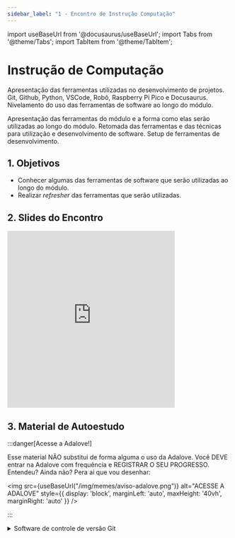 ```yaml
---
sidebar_label: "1 - Encontro de Instrução Computação"
---
```


import useBaseUrl from '@docusaurus/useBaseUrl';
import Tabs from '@theme/Tabs';
import TabItem from '@theme/TabItem';

# Instrução de Computação

Apresentação das ferramentas utilizadas no desenvolvimento de projetos. Git, Github, Python, VSCode, Robô, Raspberry Pi Pico  e Docusaurus. Nivelamento do uso das ferramentas de software ao longo do módulo.	

Apresentação das ferramentas do módulo e a forma como elas serão utilizadas ao longo do módulo. Retomada das ferramentas e das técnicas para utilização e desenvolvimento de software. Setup de ferramentas de desenvolvimento.

## 1. Objetivos

- Conhecer algumas das ferramentas de software que serão utilizadas ao longo do módulo.
- Realizar *refresher* das ferramentas que serão utilizadas.


## 2. Slides do Encontro

<iframe src="https://docs.google.com/presentation/d/e/2PACX-1vQC61sHirw6wd5a4nbJOWEQvGZs7_GG3khZlPLGNNXL9i-Xzf9fFJyU23jUXFXW68onGUswG9UkHLty/embed?start=false&loop=false&delayms=3000" frameborder="0" width="75%" height="400" allowfullscreen="true" mozallowfullscreen="true" webkitallowfullscreen="true" style={{ display: 'block', marginLeft: 'auto', marginRight: 'auto' }} ></iframe>

## 3. Material de Autoestudo

:::danger[Acesse a Adalove!]

Esse material NÃO substitui de forma alguma o uso da Adalove. Você DEVE entrar na Adalove com frequência e REGISTRAR O SEU PROGRESSO. Entendeu? Ainda não? Pera aí que vou desenhar:

<img src={useBaseUrl("/img/memes/aviso-adalove.png")} alt="ACESSE A ADALOVE" style={{ display: 'block', marginLeft: 'auto', maxHeight: '40vh', marginRight: 'auto' }} />

:::

<Tabs>
  <TabItem value="autoestudos-obrigatorios" label="📘 Autoestudos Obrigatórios" default>
     <details> 
        <summary mdxType="summary">	Software de controle de versão Git</summary>

        - https://git-scm.com/download/win
    </details> 

    <details> 
        <summary mdxType="summary">Ambiente de Programação Visual Studio Code</summary>

        - https://code.visualstudio.com/
    </details> 

    <details> 
        <summary mdxType="summary">Criando uma conta no GitHub</summary>

        - https://git-scm.com/book/pt-br/v2/GitHub-Configurando-uma-conta
    </details> 

    <details> 
        <summary mdxType="summary">	Thonny Python IDE</summary>

        - https://thonny.org/
    </details> 

    <details> 
        <summary mdxType="summary">	Docusaurus </summary>

        - https://docusaurus.io/
    </details> 

    <details> 
        <summary mdxType="summary">	NodeJS </summary>

        - https://nodejs.org/en
    </details> 

    <details> 
        <summary mdxType="summary">	Build Stunning Documentation With React & Docusaurus (Complete Guide) </summary>

        - https://www.youtube.com/watch?v=xKOhIJQi84w
    </details> 
  </TabItem>
  <TabItem value="autoestudos-opcionais" label="📔 Autoestudos Opcionais">
     
        <img class="image-intro" src={useBaseUrl("/img/memes/mash_celebrando.gif")} style={{ display: 'block', marginLeft: 'auto', maxHeight: '40vh', marginRight: 'auto' }}/>

  </TabItem>
  <TabItem value="autoestudos-adicionais" label="📓 Autoestudos Adicionais">
        <img class="image-intro" src={useBaseUrl("/img/memes/mash_celebrando.gif")} style={{ display: 'block', marginLeft: 'auto', maxHeight: '40vh', marginRight: 'auto' }}/>
  </TabItem>
</Tabs>

## 4. Material de Aula

#### Utilizando o Git 

<div class="loader-mario"></div>

#### Utilizando o Github

<div class="loader-mario"></div>

#### Utilizando o VSCode

<div class="loader-mario"></div>

### Utilizando o Python

O Python é uma linguagem de programação que ganha mais relevancia a cada momento. O Python pode ser utilizado em diversas áreas, desde a criação de scripts para automação de tarefas até a criação de aplicações web.

Ao longo desta seção vamos avaliar diversas aplicações de Python para refenciar o uso da linguagem ao longo do módulo.

### Configuração do Ambiente e Ambiente Virtual

O Python pode ser instalado de diversas formas diferentes no nosso sistema operacional. Ele pode ser utilizado em servidores Web também. Para o desenvolvimento ao longo do módulo, vamos utilizar o Python de forma local.

Você pode baixar o Python no site oficial da linguagem: [Python](https://www.python.org/downloads/). Escolher a versão específica de acordo com o seu sistema operacional.

:::tip[Ajuda em forma de vídeo]

Quando o Python é instalado no Windows, é necessário adicionar ele no PATH do sistema. Essa configuração é necessária para permitir que o comando `python` possa ser utilizado no terminal mesmo fora do diretório de instalação. O vídeo a seguir mostra como fazer isso:

    <iframe width="560" height="315" src="https://www.youtube.com/embed/0pG4NrucQR4?si=fY4fPJYo8uJdUCw3" title="YouTube video player" frameborder="0" allow="accelerometer; autoplay; clipboard-write; encrypted-media; gyroscope; picture-in-picture; web-share" style={{display:"block", marginLeft:"auto", marginRight:"auto"}} allowfullscreen></iframe>
:::

:::warning[Ambientes Virtuais]

Quando diversas bibliotecas vão sendo instaladas em nossa instalação de Python, podemos ter incomptabilidades entre suas diferentes versões e dependências (outras bibliotecas e pacotes). Para evitar isso, é recomendado a utilização de ambientes virtuais.

Primeiro criando um ambiente virtual para o projeto:

- No Windows🪟:

```bash 
python -m venv .
# Navegando para ativar o env - No Windows
cd Scripts
# Ativando o env
activate
# Voltando para a pasta raiz
cd ..
```

- No Linux🐧:

```bash
python3 -m venv .
# Ativando o env
source bin/activate
```

- No MacOS🍏:

```bash
python3 -m venv .
# Ativando o env
source bin/activate
```
:::

### Escrevendo um Script em Python

O Python é uma linguagem de programação que é muito fácil de ser utilizada. A linguagem é muito legível e possui uma sintaxe muito simples. Podemos criar um script em Python para realizar diversas tarefas. Vamos iniciar criando um arquivo chamado `ola.py` com o seguinte conteúdo:

```python
print("Olá, Mundo!")
```

Para executar o script, basta abrir o terminal e digitar:

```bash
python ola.py
```

A saída experada para o comando acima é:

```bash
Olá, Mundo!
```

Agora criando um script um pouco mais complexo, pode ser chamado de `calculaMedia.py`:

```python showLineNumbers
# Script para calcular a média de notas
notas = [10, 9, 8, 7, 6]
media = sum(notas) / len(notas)
print(f"A média das notas é: {media}")
```

Para executar o script:

```bash
python calculaMedia.py
```

Ao avaliar o código acima, podemos notar que várias coisas estão acontecendo:

- A linha 2 cria uma lista de notas;
- A linha 3 calcula a média das notas, ela realiza isso somando (`sum`) todas as notas e dividindo pelo número de notas (`len`);
- A linha 4 imprime a média das notas.

### Trabalhando com Sets

Um Set em Python é equivalente a uma lista, mas nenhum de seus valores pode ser duplicado. Vamos criar um script chamado `trabalhandoComSets.py`:

```python showLineNumbers
# Script para trabalhar com sets
notas = {10, 9, 8, 7, 6, 6, 7, 8, 9, 10}
print(f"O conjunto de notas é: {notas}")
```
No código acima, podemos notar que a lista de notas possui valores duplicados. No entanto, ao executar o script, podemos notar que a saída é:

```bash
O conjunto de notas é: {6, 7, 8, 9, 10}
```

Os Sets não armazenam valores duplicados e nem a ordem que os valores foram inseridos. Quando um set for iniciado sem nenhum valor, devemos utilizar a função `Set()`. Vamos avaliar algumas operações que podem ser realizadas com Sets.

```python
# Exemplo para trabalhar com sets

amigos = {'João', 'Maria', 'José', 'Ana', 'João', 'Maria'}
amigos_fora = {'José', 'Ana', 'João'}

# Diferença entre sets
print("Diferença:" ,amigos.difference(amigos_fora))

# Total de elementos distintos - União dos sets
print("União:", amigos.union(amigos_fora))

# Interseção
print("Interseção:", amigos.intersection(amigos_fora))
```

Sets podem  ser utilizados para acelerar comparações entre listas, por exemplo.

> ***Nota:*** Sets não possuem ordem, então não é possível acessar um elemento pelo seu índice.

Mais operações com sets: [Documentação sobre Sets](https://docs.python.org/3/library/stdtypes.html#set-types-set-frozenset).

### List Comprehension

O operador `in` pode ser utilizado para verificar se um elemento está contido em um set, uma lista ou um dicionário. Uma forma de trabalhar com listas é utilizando um recursos chamado *list comprehension*.

```python
# Utilizando o recurso de list comprehensions:

# Lista base
lista = [1, 2, 3, 4, 5, 6, 7, 8, 9]

# Criando uma lista de quadrados
## Estrutura: [expressão for item in lista]
quadrados = [x * x for x in lista]
print(quadrados)
```

O objetivo do *list comprehension* é criar uma nova lista a partir de uma lista existente, aplicando uma expressão a cada elemento da lista. A estrutura dela é a seguinte:
- Primeiro a operação que deve ser realizada com cada elemento da lista;
- Segundo o elemento que será utilizado para realizar a operação. Ele também será o responsável por interar sobre a lista;
- Terceiro a lista que será utilizada para realizar a operação.

Em geral, as operações com list comprehensions são escritas em uma única linha. Manter a operação concisa é uma boa prática. Quando a operação não deve ser aplicada a todos os elementos da lista, é possível utilizar um `if` para filtrar os elementos que devem ser utilizados. Ele deve ser implementado no final da expressão.

```python
# Utilizando o recurso de list comprehensions:

# Lista base
lista = [1, 2, 3, 4, 5, 6, 7, 8, 9]

# Criando uma lista de pares
pares = [x for x in lista if x % 2 == 0]
print(pares)
```

> ***Nota:*** Quando uma lista é criada utilizando o recurso de list comprehension, ela é criada em memória. Se a lista for muito grande, pode ser que o computador não consiga processar a operação. Nesse caso, é possível utilizar um gerador, que é um objeto que gera os elementos da lista sob demanda. 

### Desempacotamento de Sequência

Com Python é possível realizar uma operação chamada Desempacotamento de Sequência. Ela permite que uma lista seja desempacotada em variáveis individuais.

```python
# Desempacotamento de Sequência
pessoas = ['João', 'Maria', 'José', 'Ana']
pessoa1, pessoa2, pessoa3, pessoa4 = pessoas
# Para ignorar um elemento da lista, basta utilizar um underline
pessoa1, pessoa2, _, pessoa4 = pessoas
# Para pegar todos os elementos restantes, basta utilizar um asterisco
pessoa1, pessoa2, *restante = pessoas
```

> ***Nota:*** O desempacotamento de sequência pode ser utilizado com qualquer tipo de sequência, como listas, sets, tuplas e strings.

### Funções e Lambdas

Funções são blocos de código que podem ser chamados para realizar uma tarefa específica. Em Python, funções são definidas utilizando a palavra-chave `def`. Funções podem receber parâmetros e retornar valores. 

```python
# Função para calcular a média
def calcula_media(notas):
    return sum(notas) / len(notas)

# Chamando a função
notas = [10, 9, 8, 7, 6]
media = calcula_media(notas)
print(f"A média das notas é: {media}")
```

Funções podem receber valores para seus parâmetros. Em Python, os parâmetros podem ser passados por posição ou por nome, podem ainda possuir valores padrões, que a função assume se nenhum outro valor for passado para ele. 

```python
# Função para calcular a média
def calcula_media(notas, peso1=1, peso2=1, peso3=1, peso4=1, peso5=1):
    return (notas[0] * peso1 + notas[1] * peso2 + notas[2] * peso3 + notas[3] * peso4 + notas[4] * peso5) / (peso1 + peso2 + peso3 + peso4 + peso5)

# Chamando a função
notas = [10, 9, 8, 7, 6]
media = calcula_media(notas, peso1=2, peso2=2, peso3=2, peso4=2, peso5=2)
print(f"A média das notas é: {media}")

nova_media= calcula_media(notas)
print(f"A média das notas é: {nova_media}")
```

No caso do bloco de código acima, os parâmetros `peso1`, `peso2`, `peso3`, `peso4` e `peso5` possuem valores padrões. Se nenhum valor for passado para eles, a função assume o valor padrão. Na primeira chamada a função `calcula_media` é chamada com valores específicos para os pesos. Na segunda chamada, a função é chamada sem passar valores para os pesos, então a função assume os valores padrões.

Funções podem retornar valores. Em Python, funções podem retornar mais de um valor. Quando uma função retorna mais de um valor, ela retorna uma tupla.

```python
# Função para calcular a média e a soma de notas
def calcula_media_soma(notas):
    return sum(notas)/len(notas), sum(notas)

# Chamando a função
notas = [10, 9, 8, 7, 6]
media, soma = calcula_media_soma(notas)
print(f"A média das notas é: {media}")
print(f"A soma das notas é: {soma}")
```

> ***IMPORTANTE:*** Quando utilizando funções, se uma variável local de uma função tiver o mesmo indicador de nome de uma variável global, a variável local terá prioridade sobre a variável global. Para utilizar a variável global, é necessário utilizar o comando `global` antes de declarar a variável local. Se a variável global for alterada dentro da função, ela será alterada também fora da função. Se a variável global for sobreescrita dentro da função, ela será criada como uma variável local.


Existe um tipo especial de função chamada ***lambda***. Elas foram desenvolvidas para processar dados de entrada e retornar um conjunto de dados de saída. Em geral, elas não são utilizadas para realizar ações diferentes deste tipo de processamento.


As funções lambda são escritas em uma única linha e não possuem nome. Elas são utilizadas para realizar operações simples e não devem ser utilizadas para realizar operações complexas. Sua sintaxe é a seguinte:

> *lambda argumento: expressão*

Para utilizar as funções lambdas em um local diferente de onde elas foram criadas, é necessário atribuí-las a uma variável. Uma utilização bastante comum das funções do tipo lambda são em list comprehensions. Elas permitem que uma operação seja realizada em cada elemento de uma lista.

```python
# Sintaxe de uma função lambda
# lambda argumento: expressão
variavel_para_lambda = lambda x,y : x+ y

print(variavel_para_lambda(2,3))

# Utilizando um list comprehension com uma função lambda
lista = [1, 2, 3, 4, 5, 6, 7, 8, 9]
quadrado = lambda x: x * x
# Pode ser utilizado de qualquer uma das duas formas:
# Forma 1:
quadrados = [(lambda x: x * x)(x) for x in lista]
# Forma 2:
quadrados = map(quadrado, lista)

```

O uso da sintaxe da função ***map()*** é comum em outras linguagens de programação. Ela permite que uma função seja aplicada a cada elemento de uma lista. O resultado é uma lista com os elementos alterados.


Os parênteses ao redor da função lambda são necessários para que a função seja executada como um bloco. Além de **list comprehensions**, podemos utilizar os dictionaries comprehensions. Eles são utilizados para criar dicionários a partir de uma lista.

```python
# Exemplo de como utilizar dictionary compreenhencion
usuarios = [
    (0, "Murilo", "Professor"),
    (1, "Mojang", "Desenvolvedora"),
    (0, "Midoria", "Estudante")
]

# Gera um novo dicionário com os registros
novo_dict = {usuario[1]:usuario for usuario in usuarios}

print(novo_dict)
```

Quando a quantidade de argumentos que será enviado para uma função não é conhecida, é possível utilizar o operador `*` para indicar que a função deve receber uma quantidade variável de argumentos. Os argumentos serão recebidos como uma tupla.


```python
# Exemplo de como utilizar o operador * para receber uma quantidade variável de argumentos
def soma(*args):
    total = 0
    for numero in args:
        total += numero
    return total
print(soma(1,2))
print(soma(1,2,4,5,7,8))

```

É possível utilizar parâmetros nomeados e o operador `**` para receber uma quantidade variável de argumentos nomeados. Os argumentos serão recebidos como um dicionário. Utilizando o apenas o operador `*` os argumentos serão recebidos como uma tupla.


```python
# Exemplo de como utilizar o operador ** para receber uma quantidade variável de argumentos nomeados
def soma(**kwargs):
    total = 0
    for numero in kwargs.values():
        total += numero
    return total
print(soma(a=1,b=2))
print(soma(a=1,b=2,c=4,d=5,e=7,f=8))

```  

### Um Pouco de Orientação a Objetos

Quando temos um método definido em uma classe, podemos mandar uma instância da classe como argumento para o método. Quando fazemos isso, o método recebe a instância como primeiro argumento. Esse argumento é chamado de `self` e é utilizado para acessar os atributos e métodos da classe.


```python
# Exemplo de como utilizar o operador ** para receber uma quantidade variável de argumentos nomeados
class ClasseExemplo:
    def __init__(self, nome):
        self.nome = nome
    def imprimir_nome(self):
        print(self.nome)

instancia = ClasseExemplo("Murilo")
# Chamada do método imprimir_nome
instancia.imprimir_nome()

# Chamada do método imprimir_nome utilizando a classe
ClasseExemplo.imprimir_nome(instancia)

```

:::note[Definição de uma classe]
> ***ATENÇÃO:*** Uma classe é um modelo para criar objetos. Um objeto é uma instância de uma classe. Quando uma classe é instanciada, é criado um objeto. Um objeto é uma instância de uma classe.
:::

Existem alguns métodos que são especiais nas classes. Eles são invocados de forma automática em algumas situações específicas. Um exemplo é o método `__init__`. Ele é invocado quando uma classe é instanciada. Ele é utilizado para inicializar os atributos da classe.

```python
# Exemplo de como utilizar o método __init__ para inicializar os atributos da classe
class ClasseExemplo:
    def __init__(self, nome):
        self.nome = nome
    def imprimir_nome(self):
        print(self.nome)

instancia = ClasseExemplo("Murilo")
# Chamada do método imprimir_nome
instancia.imprimir_nome()
```

O método `__str__` é utilizado para retornar uma representação em string de um objeto. Ele é invocado quando utilizamos a função `print()` para imprimir um objeto, por exemplo.

O método `__repr__` é utilizado para retornar uma representação em string do conteúdo do objeto. Ele é invocado quando utilizamos a função `repr()` para imprimir um objeto, por exemplo. Ele é chamado de forma automática quando utilizamos o interpretador do Python para debugar um código.

Em geral, o método `__str__` é utilizado para retornar uma representação mais amigável do objeto, enquanto o método `__repr__` é utilizado para retornar uma representação mais precisa do objeto.

Podemos definir valores constantes dentro de uma classe. Para isso, basta definir um atributo da classe e atribuir um valor a ele. Para acessar o valor de um atributo de classe, basta utilizar o nome da classe e o nome do atributo.

```python
# Exemplo de como utilizar o método __init__ para inicializar os atributos da classe
class ClasseExemplo:
    # Atributo de classe
    VALOR_CONSTANTE = 10
    def __init__(self, nome):
        self.nome = nome
    def imprimir_nome(self):
        print(self.nome)

instancia = ClasseExemplo("Murilo")
# Chamada do método imprimir_nome
instancia.imprimir_nome()
# Acessando o atributo de classe
print(ClasseExemplo.VALOR_CONSTANTE)
```

:::note[Atributo de classe]
> ***IMPORTANTE:*** Quando um atributo de classe é alterado, ele é alterado para todas as instâncias da classe. Quando um atributo de instância é alterado, ele é alterado apenas para a instância que foi alterada.
:::


Assim como podemos definir atributos para a classe, podemos definir métodos para a classe. Para isso, basta definir uma função dentro da classe. Para acessar um método de uma classe, basta utilizar o nome da classe e o nome do método.

```python
# Exemplo de como utilizar o método __init__ para inicializar os atributos da classe
class ClasseExemplo:
    # Atributo de classe
    VALOR_CONSTANTE = 10
    def __init__(self, nome):
        self.nome = nome
    def imprimir_nome(self):
        print(self.nome)
    # Método de classe
    @classmethod
    def imprimir_valor_constante(cls):
        # A referência cls indica a própria classe
        print(cls.VALOR_CONSTANTE)

ClasseExemplo.imprimir_valor_constante()
```

Métodos de classe podem ter acesso a classe, mas não podem ter acesso a instância. Para isso, é necessário utilizar o decorador `@classmethod` antes da definição do método. Esses métodos podem ser utilizados para criar objetos com uma variação de atributos, por exemplo.

:::danger[Existe diferença entre métodos de classe e métodos estáticos]

Definição: "*Class methods can access and modify class-level attributes. They have access to the class object and can modify class variables or create new instances of the class. Static methods, on the other hand, do not have access to the class object and cannot modify any class-level attributes.*"

- https://www.linkedin.com/pulse/exploring-differences-between-class-methods-static-python/
- https://realpython.com/instance-class-and-static-methods-demystified/
- https://www.geeksforgeeks.org/class-method-vs-static-method-python/
:::

Utilizamos o conceito de herança quando queremos criar uma classe que herda os atributos e métodos de outra classe. Para isso, basta passar a classe que será herdada como argumento da classe que será criada.

```python
# Exemplo de como utilizar o método __init__ para inicializar os atributos da classe
class ClasseExemplo:
    # Atributo de classe
    VALOR_CONSTANTE = 10
    def __init__(self, nome):
        self.nome = nome
    def imprimir_nome(self):
        print(self.nome)
    # Método de classe
    @classmethod
    def imprimir_valor_constante(cls):
        # A referência cls indica a própria classe
        print(cls.VALOR_CONSTANTE)

# Classe que herda os atributos e métodos da classe ClasseExemplo
class ClasseExemplo2(ClasseExemplo):
    pass

instancia = ClasseExemplo2("Murilo")
instancia.imprimir_nome()
```

Quando uma classe herda os atributos e métodos de outra classe, ela pode sobrescrever os atributos e métodos da classe que está herdando. Para isso, basta definir o atributo ou método com o mesmo nome da classe que está herdando.

```python
# Exemplo de como utilizar o método __init__ para inicializar os atributos da classe
class ClasseExemplo:
    # Atributo de classe
    VALOR_CONSTANTE = 10
    def __init__(self, nome):
        self.nome = nome
    def imprimir_nome(self):
        print(self.nome)
    # Método de classe
    @classmethod
    def imprimir_valor_constante(cls):
        # A referência cls indica a própria classe
        print(cls.VALOR_CONSTANTE)

# Classe que herda os atributos e métodos da classe ClasseExemplo
class ClasseExemplo2(ClasseExemplo):
    # Quando desejamos chamar o construtor da classe que está herdando, utilizamos o método super()
    def __init__(self, nome):
        super().__init__(nome)
    # Sobrescrevendo o método imprimir_nome
    def imprimir_nome(self):
        print("Sobrescrevendo o método imprimir_nome")

instancia = ClasseExemplo2("Murilo")
instancia.imprimir_nome()
```

Em geral, em Python a composição é mais utilizada do que a herança. A composição é utilizada quando queremos que uma classe tenha uma instância de outra classe como atributo. Para isso, basta criar um atributo da classe que será utilizada como composição.

Com a composição, podemos escrever classes menores e mais específicas, permitindo que elas sejam reutilizadas em outras classes e possuam uma melhor organização.

Do ponto de vista conceitual, a herança cria uma ligação do tipo `é um` entre as classes. Já a composição cria uma ligação do tipo `tem um` entre as classes.


### Type Hinting


A partir do Python 3.5, é possível utilizar o Type Hinting para indicar o tipo de um argumento de uma função ou método. Isso é útil para indicar o tipo de dado que deve ser passado para uma função ou método. O Type Hinting não é obrigatório, mas é uma boa prática utilizá-lo.

Quando utilizamos o Type Hinting, o Python não faz nenhuma validação do tipo de dado que está sendo passado para a função ou método. Ele apenas indica o tipo de dado que deve ser passado. CONTUDO, se estivermos utilizando algum linter, ele pode fazer a validação do tipo de dado que está sendo passado.

```python
# Importando o tipo lista para retorno
from typing import List

# Cria uma função que retorna a soma dos valores informados em uma lista
def soma_lista(dados:List) -> float:
    return sum(dados)

entrada = [1,2,3,4]
print(soma_lista(entrada))
```

Podemos especificar que um tipo de dado é uma classe utilizando o nome da classe. Podemos especificar que um tipo de dado é uma lista de um determinado tipo de dado utilizando o nome da classe entre colchetes. Podemos especificar que um tipo de dado é uma tupla de um determinado tipo de dado utilizando o nome da classe entre parênteses.

### Exercícios

Pessoal aqui vão existir alguns exercícios para auxiliar vocês a fixar alguns dos conteúdos apresentados. Lembrando, eles não valem nota ou precisam ser entregues, servem apenas para práticar a utilização do Python.

1. Construa um programa que permita que o usuário informe os 3 lados de um triângulo, A, B e C. Apresente para ele o valor da área do triângulo utilizando a fórmula de [Hierão](https://pt.khanacademy.org/math/geometry-home/geometry-volume-surface-area/heron-formula-tutorial/v/heron-s-formula#:~:text=a%20%2B%20b%20%2B%20c%20dividido%20por,fórmula%20de%20Herão%2C%20esta%20combinação.). ATENÇÃO: Para o calculo do semiperimetro (s) e da Área, elabore uma função.

2. Elabore um programa capaz de converter a temperatura monitorada em graus C, informada por um usuário, para graus K e F. OBRIGATÓRIAMENTE: utilize duas funções, uma para converter a temperatura para graus K e outra para graus F.

3. Elabore um programa que armazene os dados do usuário (nome, idade e cpf) em strings diferentes. Utilize uma função para realizar a leitura dos dados do usuário e uma função de exibição para mostrar todas as informações lidas. 

4. Elabore um programa que possibilite o usuário inserir 15 medições de tempo. Determine quais foram os tempos máximo, mínimo e médio. Considere que os valores de tempo informado estão todos em segundos, apenas valores interiores são fornecidos e cada uma das funcionalidades deve ser implementada em uma função distinta. 

5. Existem diversas maneiras de se resolver algumas equações. Dentre elas, algumas abordagens são bastantes conhecidas na literatura, como o Algoritmo de Euclides para calcular o Máximo Divisor Comum. Elabore uma função que realize sua implementação.

6. Faça um Programa para leitura de três notas parciais de um aluno. O programa deve calcular a média alcançada por aluno e presentar:

  - A mensagem "Aprovado", se a média for maior ou igual a 7, com a respectiva média alcançada;
  - A mensagem "Reprovado", se a média for menor do que 7, com a respectiva média alcançada;
  - A mensagem "Aprovado com Distinção", se a média for igual a 10. 
  (Retirado de https://wiki.python.org.br/EstruturaDeDecisao).

7. Faça um Programa que leia três números e mostre o maior e o menor deles. (Retirado de https://wiki.python.org.br/EstruturaDeDecisao).

8.  Tendo como dado de entrada a altura (h) de uma pessoa, construa um algoritmo que calcule seu peso ideal, utilizando as seguintes fórmulas:
  - Para homens: (72.7*h) - 58
  - Para mulheres: (62.1*h) - 44.7
  Lembre-se de realizar a leitura do sexo da pessoa. (Adaptado de https://wiki.python.org.br/EstruturaDeDecisao).

9. Faça um programa para uma loja de tintas. O programa deverá pedir o tamanho em metros quadrados da área a ser pintada. Considere que a cobertura da tinta é de 1 litro para cada 3 metros quadrados e que a tinta é vendida em latas de 18 litros, que custam R$ 80,00. Informe ao usuário a quantidades de latas de tinta a serem compradas e o preço total. (Retirado de https://wiki.python.org.br/EstruturaDeDecisao).